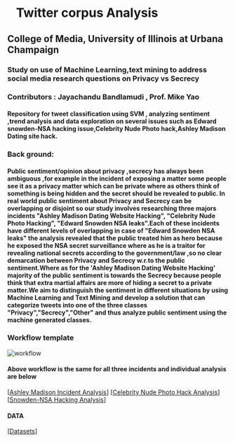 # &nbsp; &nbsp;Twitter corpus Analysis  

## College of Media, University of Illinois at Urbana Champaign

### Study on use of Machine Learning,text mining to address social media research questions on Privacy vs Secrecy

### Contributors : Jayachandu Bandlamudi , Prof. Mike Yao 

#### Repository for tweet classification using SVM , analyzing sentiment ,trend analysis and data exploration on several issues such as Edward snowden-NSA hacking issue,Celebrity Nude Photo hack,Ashley Madison Dating site hack.

### Back ground:
#### Public sentiment/opinion about privacy ,secrecy has always been ambiguous ,for example in the incident of exposing a matter some people see it as a privacy matter which can be private where as others think of something is being hidden and the secret should be revealed to public. In real world public sentiment about Privacy and Secrecy can be overlapping or disjoint  so our study involves researching  three majors incidents "Ashley Madison Dating Website Hacking", "Celebrity Nude Photo Hacking", "Edward Snowden NSA leaks".Each of these incidents have different levels of overlapping in case of "Edward Snowden NSA leaks" the analysis revealed that the public treated him as hero because he exposed the NSA secret surveillance where as he is a traitor for revealing national secrets according to the government/law ,so no clear demarcation between Privacy and Secrecy w.r.to the public sentiment.Where as for the 'Ashley Madison Dating Website Hacking' majority of the public sentiment is towards the Secrecy because people think that extra martial affairs are more of hiding a secret to a private matter.We aim to distinguish the sentiment in different situations by using Machine Learning and Text Mining and develop a solution that can categorize tweets into one of the three classes "Privacy","Secrecy","Other" and thus analyze public sentiment using the machine generated classes.

### Workflow template
![workflow](https://github.com/bandjay/Twitter-Analysis/blob/master/twitter.png)

#### Above workflow is the same for all three incidents and individual analysis are below
[[Ashley Madison Incident Analysis](https://github.com/bandjay/Twitter-Analysis/blob/master/Ashely_Analysis.Rmd)]
[[Celebrity Nude Photo Hack Analysis](https://github.com/bandjay/Twitter-Analysis/blob/master/Celeb%20photo%20hack_Analysis.Rmd)]
[[Snowden-NSA Hacking Analysis](https://github.com/bandjay/Twitter-Analysis/blob/master/Snowden_Analysis.Rmd)]
#### DATA
[[Datasets](https://drive.google.com/drive/folders/0B0u3IvGq58oqNFFZWVpPTTFOWTQ)]



